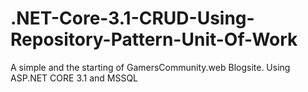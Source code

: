 # .NET-Core-3.1-CRUD-Using-Repository-Pattern-Unit-Of-Work
A simple and the starting of GamersCommunity.web Blogsite. Using ASP.NET CORE 3.1 and MSSQL
